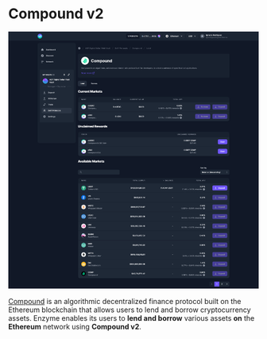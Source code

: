 # Compound v2

![](../../../.gitbook/assets/compound.png)

[Compound](https://compound.finance/) is an algorithmic decentralized finance protocol built on the Ethereum blockchain that allows users to lend and borrow cryptocurrency assets. Enzyme enables its users to **lend and borrow** various assets **on** the **Ethereum** network using **Compound v2**.
